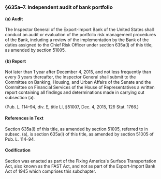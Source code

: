 ### §635a–7. Independent audit of bank portfolio ###

#### (a) Audit ####

The Inspector General of the Export-Import Bank of the United States shall conduct an audit or evaluation of the portfolio risk management procedures of the Bank, including a review of the implementation by the Bank of the duties assigned to the Chief Risk Officer under section 635a(l) of this title, as amended by section 51005.

#### (b) Report ####

Not later than 1 year after December 4, 2015, and not less frequently than every 3 years thereafter, the Inspector General shall submit to the Committee on Banking, Housing, and Urban Affairs of the Senate and the Committee on Financial Services of the House of Representatives a written report containing all findings and determinations made in carrying out subsection (a).

(Pub. L. 114–94, div. E, title LI, §51007, Dec. 4, 2015, 129 Stat. 1766.)

#### References in Text ####

Section 635a(l) of this title, as amended by section 51005, referred to in subsec. (a), is section 635a(l) of this title, as amended by section 51005 of Pub. L. 114–94.

#### Codification ####

Section was enacted as part of the Fixing America's Surface Transportation Act, also known as the FAST Act, and not as part of the Export-Import Bank Act of 1945 which comprises this subchapter.
